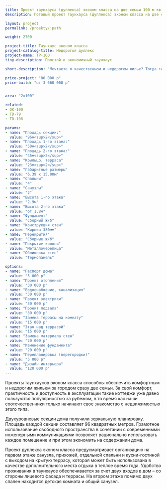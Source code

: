 ```yaml
---
title: Проект таунхауса (дуплекса) эконом класса на две семьи 100 м кв
description: Готовый проект таунхауса (дуплекса) эконом класса на две семьи, из кирпича, газобетона или пеноблока. Площадь секции&#58; 100 м.кв.

layout: project
permalink: /proekty/:path

weight: 2700

project-title: Таунхаус эконом класса
project-catalog-title: Недорогой дуплекс
project-name: TP-100
tiny-description: Простой и экономичный таунхаус

short-description: "Мечтаете о качественном и недорогом жилье? Тогда таунхаус эконом-класса это то, что вам нужно! Стоимость такого дома в пригороде гораздо ниже квартиры, с аналогичной площадью и частного коттеджа. Естественное освещение лестничных маршей позволит экономить на электричестве. Если провести в доме собственное отопление, то можно еще больше сэкономить по сравнению с жильем в городе."

price-project: "80 000 р"
price-build: "от 3 660 000 р"


area: "2x100"

related:
- DK-100
- TD-79
- TD-106

params:
- name: "Площадь секции:"
  value: "96м<sup>2</sup>"
- name: "Площадь 1-го этажа:"
  value: "50м<sup>2</sup>"
- name: "Площадь 2-го этажа:"
  value: "46м<sup>2</sup>"
- name: "Крыльцо, терраса"
  value: "23м<sup>2</sup>"
- name: "Габаритные размеры"
  value: "6.39 x 15.00м"
- name: "Спальни"
  value: "4"
- name: "Санузлы"
  value: "2"
- name: "Высота 1-го этажа"
  value: "2.9м"
- name: "Высота 2-го этажа"
  value: "от 1.8м"
- name: "Фундамент"
  value: "Сборный ж/б"
- name: "Конструкция стен"
  value: "Кирпич 380мм"
- name: "Перекрытия"
  value: "Сборные ж/б"
- name: "Покрытие кровли"
  value: "Металлочерепица"
- name: "Облицовка стен"
  value: "Термопанель"

options:
- name: "Паспорт дома"
  value: "5 000 р"
- name: "Проект отопления"
  value: "30 000 р"
- name: "Водоснабжение, канализация"
  value: "30 000 р"
- name: "Проект электрики"
  value: "30 000 р"
- name: "Проект подвала"
  value: "30 000 р"
- name: "Замена террасы на комнату"
  value: "15 000 р"
- name: "Этаж над террасой"
  value: "15 000 р"
- name: "Замена материала стен"
  value: "20 000 р"
- name: "Изменение фундамента"
  value: "20 000 р"
- name: "Перепланировка (перегородки)"
  value: "5 000 р"
- name: "Дизайн интерьера"
  value: "120 000 р"
---
```

Проекты таунхаусов эконом класса способны обеспечить комфортным и недорогим жильем за городом сразу две семьи. За свой комфорт, практичность и доступность в эксплуатации такие коттеджи уже давно пользуются популярностью за рубежом, в то время как наши соотечественники только начинают свое знакомство с недвижимостью этого типа.

Двухуровневые секции дома получили зеркальную планировку. Площадь каждой секции составляет 96 квадратных метров. Грамотное использование свободного пространства в сочетании с современными инженерными коммуникациями позволяет рационально использовать каждое помещение и при этом экономить на содержании дома.

Проект дуплекса эконом класса предусматривает организацию на первом этаже санузла, прихожей, отдельной спальни и кухни-гостиной с выходом на крытую террасу, которая может быть использована в качестве дополнительного места отдыха в теплое время года. Удобство проживания в таунхаусе обеспечивается за счет двух входов в дом – со стороны лицевого фасада и террасы. На втором этаже помимо двух спален находится детская комната и общий санузел.